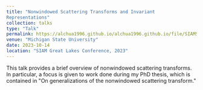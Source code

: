 ```yaml
---
title: "Nonwindowed Scattering Transforms and Invariant
Representations"
collection: talks
type: "Talk"
permalink: https://alchua1996.github.io/alchua1996.github.io/file/SIAMSlides.pdf
venue: "Michigan State University"
date: 2023-10-14
location: "SIAM Great Lakes Conference, 2023"
---
```


This talk provides a brief overview of nonwindowed scattering transforms. In particular, a focus is given to work done during my PhD thesis, which is contained in "On generalizations of the nonwindowed scattering transform."
